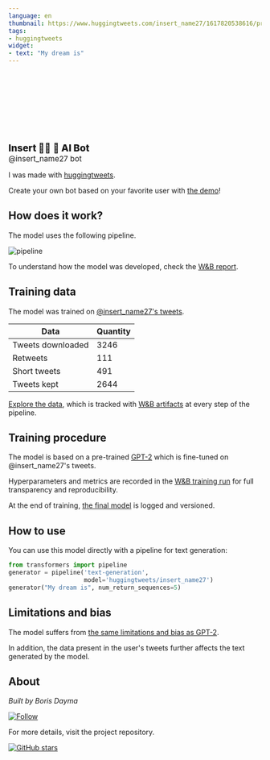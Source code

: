 ```yaml
---
language: en
thumbnail: https://www.huggingtweets.com/insert_name27/1617820538616/predictions.png
tags:
- huggingtweets
widget:
- text: "My dream is"
---
```


<div>
<div style="width: 132px; height:132px; border-radius: 50%; background-size: cover; background-image: url('https://pbs.twimg.com/profile_images/1342654008520011783/ELNBkoe__400x400.png')">
</div>
<div style="margin-top: 8px; font-size: 19px; font-weight: 800">Insert 🚩🦮 🤖 AI Bot </div>
<div style="font-size: 15px">@insert_name27 bot</div>
</div>

I was made with [huggingtweets](https://github.com/borisdayma/huggingtweets).

Create your own bot based on your favorite user with [the demo](https://colab.research.google.com/github/borisdayma/huggingtweets/blob/master/huggingtweets-demo.ipynb)!

## How does it work?

The model uses the following pipeline.

![pipeline](https://github.com/borisdayma/huggingtweets/blob/master/img/pipeline.png?raw=true)

To understand how the model was developed, check the [W&B report](https://wandb.ai/wandb/huggingtweets/reports/HuggingTweets-Train-a-Model-to-Generate-Tweets--VmlldzoxMTY5MjI).

## Training data

The model was trained on [@insert_name27's tweets](https://twitter.com/insert_name27).

| Data | Quantity |
| --- | --- |
| Tweets downloaded | 3246 |
| Retweets | 111 |
| Short tweets | 491 |
| Tweets kept | 2644 |

[Explore the data](https://wandb.ai/wandb/huggingtweets/runs/3m2d1hmb/artifacts), which is tracked with [W&B artifacts](https://docs.wandb.com/artifacts) at every step of the pipeline.

## Training procedure

The model is based on a pre-trained [GPT-2](https://huggingface.co/gpt2) which is fine-tuned on @insert_name27's tweets.

Hyperparameters and metrics are recorded in the [W&B training run](https://wandb.ai/wandb/huggingtweets/runs/ajldnpxe) for full transparency and reproducibility.

At the end of training, [the final model](https://wandb.ai/wandb/huggingtweets/runs/ajldnpxe/artifacts) is logged and versioned.

## How to use

You can use this model directly with a pipeline for text generation:

```python
from transformers import pipeline
generator = pipeline('text-generation',
                     model='huggingtweets/insert_name27')
generator("My dream is", num_return_sequences=5)
```

## Limitations and bias

The model suffers from [the same limitations and bias as GPT-2](https://huggingface.co/gpt2#limitations-and-bias).

In addition, the data present in the user's tweets further affects the text generated by the model.

## About

*Built by Boris Dayma*

[![Follow](https://img.shields.io/twitter/follow/borisdayma?style=social)](https://twitter.com/intent/follow?screen_name=borisdayma)

For more details, visit the project repository.

[![GitHub stars](https://img.shields.io/github/stars/borisdayma/huggingtweets?style=social)](https://github.com/borisdayma/huggingtweets)
